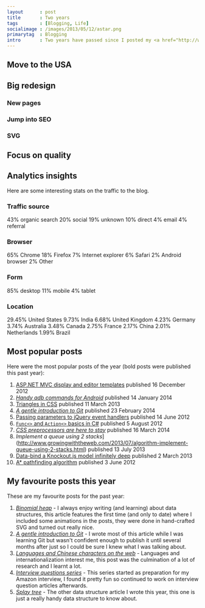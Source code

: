 ```yaml
---
layout      : post
title       : Two years
tags        : [Blogging, Life]
socialimage : /images/2013/05/12/astar.png
primarytag  : Blogging
intro       : Two years have passed since I posted my <a href="http://www.growingwiththeweb.com/2012/04/sass-syntactically-awesome-stylesheets.html">first article</a> on the blog. I wanted to look back and reflect on both blogging and life in the last year.
---
```


## Move to the USA

## Big redesign

### New pages

### Jump into SEO

### SVG

## Focus on quality

## Analytics insights

Here are some interesting stats on the traffic to the blog.

### Traffic source

43% organic search
20% social
19% unknown
10% direct
4% email
4% referral

### Browser

65% Chrome
18% Firefox
7% Internet explorer
6% Safari
2% Android browser
2% Other

### Form

85% desktop
11% mobile
4% tablet

### Location

29.45% United States
9.73% India
6.68% United Kingdom
4.23% Germany
3.74% Australia
3.48% Canada
2.75% France
2.17% China
2.01% Netherlands
1.99% Brazil



## Most popular posts

Here were the most popular posts of the year (bold posts were published this past year):

1. [ASP.NET MVC display and editor templates](http://www.growingwiththeweb.com/2012/12/aspnet-mvc-display-and-editor-templates.html) published 16 December 2012
2. [*Handy adb commands for Android*](http://www.growingwiththeweb.com/2014/01/handy-adb-commands-for-android.html) published 14 January 2014
3. [Triangles in CSS](http://www.growingwiththeweb.com/2013/03/triangles-in-css.html) published 11 March 2013
4. [*A gentle introduction to Git*](http://www.growingwiththeweb.com/2014/02/a-gentle-introduction-to-git.html) published 23 February 2014
5. [Passing parameters to jQuery event handlers](http://www.growingwiththeweb.com/2012/06/passing-parameters-to-jquery-event.html) published 14 June 2012
6. [`Func<>` and `Action<>` basics in C#](http://www.growingwiththeweb.com/2012/08/func-and-action-basics-in-c.html) published 5 August 2012
7. [*CSS preprocessors are here to stay*](http://www.growingwiththeweb.com/2014/03/css-preprocessors-are-here-to-stay.html) published 16 March 2014
8. *Implement a queue using 2 stacks*](http://www.growingwiththeweb.com/2013/07/algorithm-implement-queue-using-2-stacks.html) published 13 July 2013
9. [Data-bind a Knockout.js model infinitely deep](http://www.growingwiththeweb.com/2013/03/data-bind-knockoutjs-model-infinitely.html) published 2 March 2013
10. [A* pathfinding algorithm](http://www.growingwiththeweb.com/2012/06/a-pathfinding-algorithm.html) published 3 June 2012



## My favourite posts this year

These are my favourite posts for the past year:

1. [*Binomial heap*](http://www.growingwiththeweb.com/2014/01/binomial-heap.html) - I always enjoy writing (and learning) about data structures, this article features the first time (and only to date) where I included some animations in the posts, they were done in hand-crafted SVG and turned out really nice.
2. [*A gentle introduction to Git*](http://www.growingwiththeweb.com/2014/02/a-gentle-introduction-to-git.html) - I wrote most of this article while I was learning Git but wasn't confident enough to publish it until several months after just so I could be sure I knew what I was talking about.
3. [*Languages and Chinese characters on the web*](http://www.growingwiththeweb.com/2014/03/languages-and-chinese-characters-on-the-web.html) - Languages and internationalization interest me, this post was the culmination of a lot of research and I learnt a lot.
4. [*Interview questions series*](http://www.growingwiththeweb.com/p/explore.html?t=Interview%20questions) - This series started as preparation for my Amazon interview, I found it pretty fun so continued to work on interview question articles afterwards.
5. [*Splay tree*](http://www.growingwiththeweb.com/2013/06/data-structure-splay-tree.html) - The other data structure article I wrote this year, this one is just a really handy data structure to know about.
